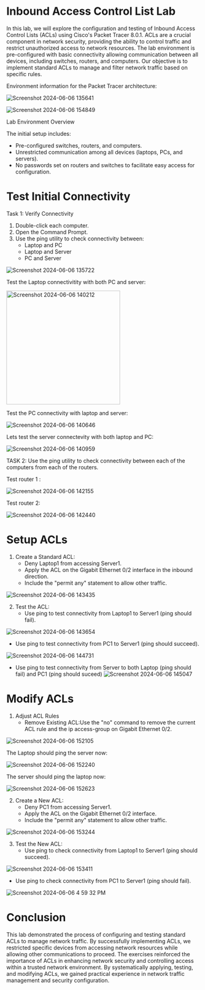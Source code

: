 <h1> Inbound Access Control List Lab  </h1>

In this lab, we will explore the configuration and testing of Inbound Access Control Lists (ACLs) using Cisco's Packet Tracer 8.0.1. ACLs are a crucial component in network security, providing the ability to control traffic and restrict unauthorized access to network resources. The lab environment is pre-configured with basic connectivity allowing communication between all devices, including switches, routers, and computers. Our objective is to implement standard ACLs to manage and filter network traffic based on specific rules.
 
 Environment information for the Packet Tracer architecture: 

![Screenshot 2024-06-06 135641](https://github.com/mmedinabet/ACL-lab-/assets/142737434/79c1925a-358f-4b9b-999b-dd591f4276a9)


![Screenshot 2024-06-06 154849](https://github.com/mmedinabet/ACL-lab-/assets/142737434/17ec0288-6ec0-42a7-affe-087a36ef6de9)

Lab Environment Overview

The initial setup includes:

- Pre-configured switches, routers, and computers.
- Unrestricted communication among all devices (laptops, PCs, and servers).
- No passwords set on routers and switches to facilitate easy access for configuration. 

<h1>Test Initial Connectivity</h1>

Task 1: Verify Connectivity
1. Double-click each computer.
2. Open the Command Prompt.
3. Use the ping utility to check connectivity between:
   - Laptop and PC
   - Laptop and Server
   - PC and Server
   
![Screenshot 2024-06-06 135722](https://github.com/mmedinabet/ACL-lab-/assets/142737434/f334174c-b30a-47e7-93b2-18144dadaca8)

Test the Laptop connectivitity with both PC and server: 

<img width="296" alt="Screenshot 2024-06-06 140212" src="https://github.com/mmedinabet/ACL-lab-/assets/142737434/86c79658-31d7-4a4a-b624-1794283bf14c">

Test the PC connectivity with laptop and server:

![Screenshot 2024-06-06 140646](https://github.com/mmedinabet/ACL-lab-/assets/142737434/b3a85a95-b0a8-45d1-8f24-0a2a538a4fdc)

Lets test the server connectevity with both laptop and PC:

![Screenshot 2024-06-06 140959](https://github.com/mmedinabet/ACL-lab-/assets/142737434/bfdd217f-bafc-4464-a34e-f20bf160e88d)

TASK 2: Use the ping utility to check connectivity between each of the computers from each of the routers.

Test router 1 : 

![Screenshot 2024-06-06 142155](https://github.com/mmedinabet/ACL-lab-/assets/142737434/9f4414cf-f4a3-4caf-b1f0-8124318eff3d)

Test router 2: 

![Screenshot 2024-06-06 142440](https://github.com/mmedinabet/ACL-lab-/assets/142737434/4ebd0b1e-0c62-469c-b12d-aed7bf78c2f1)

<h1> Setup ACLs</h1>

1. Create a Standard ACL:
   - Deny Laptop1 from accessing Server1.
   - Apply the ACL on the Gigabit Ethernet 0/2 interface in the inbound direction.
   - Include the "permit any" statement to allow other traffic.

![Screenshot 2024-06-06 143435](https://github.com/mmedinabet/ACL-lab-/assets/142737434/5f36f0fc-a1b3-4321-b8ad-38aa6b7e36b7)


2. Test the ACL:
   - Use ping to test connectivity from Laptop1 to Server1 (ping should fail).
  
![Screenshot 2024-06-06 143654](https://github.com/mmedinabet/ACL-lab-/assets/142737434/8b3b3694-7a69-4d5f-b438-3d1615809855)

   - Use ping to test connectivity from PC1 to Server1 (ping should succeed).

![Screenshot 2024-06-06 144731](https://github.com/mmedinabet/ACL-lab-/assets/142737434/8453818d-8bf2-48ad-a1db-431ee6549ead)

   - Use ping to test connectivity from Server to both Laptop (ping should fail) and PC1 (ping should suceed) 
![Screenshot 2024-06-06 145047](https://github.com/mmedinabet/ACL-lab-/assets/142737434/62ee8152-f2d8-4deb-9dd2-c43bdf1c5499)

 
<h1> Modify ACLs </h1>

1. Adjust ACL Rules
   - Remove Existing ACL:Use the "no" command to remove the current ACL rule and the ip access-group on Gigabit Ethernet 0/2.
 
![Screenshot 2024-06-06 152105](https://github.com/mmedinabet/ACL-lab-/assets/142737434/b3aaf035-ca24-4dd6-abbc-fd0e0fedd7f0)

The Laptop should ping the server now:

![Screenshot 2024-06-06 152240](https://github.com/mmedinabet/ACL-lab-/assets/142737434/5a41ba3e-f1d3-4c82-be0c-10d17a8156cd)

The server should ping the laptop now: 

![Screenshot 2024-06-06 152623](https://github.com/mmedinabet/ACL-lab-/assets/142737434/f73a1026-ee43-4b64-8246-8714c6e6dea0)

2. Create a New ACL:
   - Deny PC1 from accessing Server1.
   - Apply the ACL on the Gigabit Ethernet 0/2 interface.
   - Include the "permit any" statement to allow other traffic.
     
![Screenshot 2024-06-06 153244](https://github.com/mmedinabet/ACL-lab-/assets/142737434/cdff13dd-f7c9-46cd-87fe-447e7f415101)


3. Test the New ACL:
   - Use ping to check connectivity from Laptop1 to Server1 (ping should succeed).
   
![Screenshot 2024-06-06 153411](https://github.com/mmedinabet/ACL-lab-/assets/142737434/a3fd8a82-73f7-4f77-a787-8d86c607f087)
  
  - Use ping to check connectivity from PC1 to Server1 (ping should fail).
    
![Screenshot 2024-06-06 4 59 32 PM](https://github.com/mmedinabet/ACL-lab-/assets/142737434/0721ad45-e505-4f6c-a889-ddae3e87b807)


<h1>Conclusion</h1>
This lab demonstrated the process of configuring and testing standard ACLs to manage network traffic. By successfully implementing ACLs, we restricted specific devices from accessing network resources while allowing other communications to proceed. The exercises reinforced the importance of ACLs in enhancing network security and controlling access within a trusted network environment. By systematically applying, testing, and modifying ACLs, we gained practical experience in network traffic management and security configuration.
